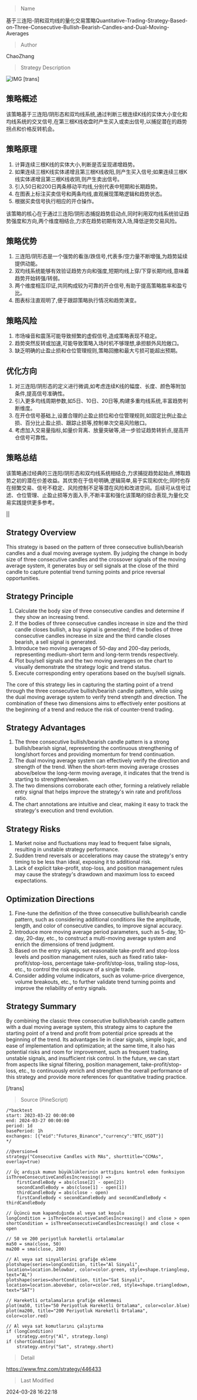 
> Name

基于三连阳-阴和双均线的量化交易策略Quantitative-Trading-Strategy-Based-on-Three-Consecutive-Bullish-Bearish-Candles-and-Dual-Moving-Averages

> Author

ChaoZhang

> Strategy Description

![IMG](https://www.fmz.com/upload/asset/af52f95d89308db335.png)
[trans]

## 策略概述

该策略基于三连阳/阴形态和双均线系统,通过判断三根连续K线的实体大小变化和均线系统的交叉信号,在第三根K线收盘时产生买入或卖出信号,以捕捉潜在的趋势拐点和价格反转机会。

## 策略原理

1. 计算连续三根K线的实体大小,判断是否呈现递增趋势。
2. 如果连续三根K线实体递增且第三根K线收阳,则产生买入信号;如果连续三根K线实体递增且第三根K线收阴,则产生卖出信号。
3. 引入50日和200日两条移动平均线,分别代表中短期和长期趋势。
4. 在图表上标注买卖信号和两条均线,直观展现策略逻辑和趋势状态。
5. 根据买卖信号执行相应的开仓操作。

该策略的核心在于通过三连阳/阴形态捕捉趋势启动点,同时利用双均线系统验证趋势强度和方向,两个维度相结合,力求在趋势初期有效入场,降低逆势交易风险。

## 策略优势

1. 三连阳/阴形态是一个强势的看涨/跌信号,代表多/空力量不断增强,为趋势延续提供动能。
2. 双均线系统能够有效验证趋势方向和强度,短期均线上穿/下穿长期均线,意味着趋势开始转强/转弱。
3. 两个维度相互印证,共同构成较为可靠的开仓信号,有助于提高策略胜率和盈亏比。
4. 图表标注直观明了,便于跟踪策略执行情况和趋势演变。

## 策略风险

1. 市场噪音和震荡可能导致频繁的虚假信号,造成策略表现不稳定。
2. 趋势突然反转或加速,可能导致策略入场时机不够理想,承担额外风险敞口。
3. 缺乏明确的止盈止损和仓位管理规则,策略回撤和最大亏损可能超出预期。

## 优化方向

1. 对三连阳/阴形态的定义进行微调,如考虑连续K线的幅度、长度、颜色等附加条件,提高信号准确性。
2. 引入更多均线周期参数,如5日、10日、20日等,构建多重均线系统,丰富趋势判断维度。
3. 在开仓信号基础上,设置合理的止盈止损位和仓位管理规则,如固定比例止盈止损、百分比止盈止损、跟踪止损等,控制单次交易风险敞口。
4. 考虑加入交易量指标,如量价背离、放量突破等,进一步验证趋势转折点,提高开仓信号可靠性。

## 策略总结

该策略通过经典的三连阳/阴形态和双均线系统相结合,力求捕捉趋势起始点,博取趋势之初的潜在价差收益。其优势在于信号明确,逻辑简单,易于实现和优化;同时也存在频繁交易、信号不稳定、风险控制不足等潜在风险和改进空间。后续可从信号过滤、仓位管理、止盈止损等方面入手,不断丰富和强化该策略的综合表现,为量化交易实践提供更多参考。

|| 

## Strategy Overview

This strategy is based on the pattern of three consecutive bullish/bearish candles and a dual moving average system. By judging the change in body size of three consecutive candles and the crossover signals of the moving average system, it generates buy or sell signals at the close of the third candle to capture potential trend turning points and price reversal opportunities.

## Strategy Principle

1. Calculate the body size of three consecutive candles and determine if they show an increasing trend.
2. If the bodies of three consecutive candles increase in size and the third candle closes bullish, a buy signal is generated; if the bodies of three consecutive candles increase in size and the third candle closes bearish, a sell signal is generated.
3. Introduce two moving averages of 50-day and 200-day periods, representing medium-short term and long-term trends respectively.
4. Plot buy/sell signals and the two moving averages on the chart to visually demonstrate the strategy logic and trend status.
5. Execute corresponding entry operations based on the buy/sell signals.

The core of this strategy lies in capturing the starting point of a trend through the three consecutive bullish/bearish candle pattern, while using the dual moving average system to verify trend strength and direction. The combination of these two dimensions aims to effectively enter positions at the beginning of a trend and reduce the risk of counter-trend trading.

## Strategy Advantages

1. The three consecutive bullish/bearish candle pattern is a strong bullish/bearish signal, representing the continuous strengthening of long/short forces and providing momentum for trend continuation.
2. The dual moving average system can effectively verify the direction and strength of the trend. When the short-term moving average crosses above/below the long-term moving average, it indicates that the trend is starting to strengthen/weaken.
3. The two dimensions corroborate each other, forming a relatively reliable entry signal that helps improve the strategy's win rate and profit/loss ratio.
4. The chart annotations are intuitive and clear, making it easy to track the strategy's execution and trend evolution.

## Strategy Risks

1. Market noise and fluctuations may lead to frequent false signals, resulting in unstable strategy performance.
2. Sudden trend reversals or accelerations may cause the strategy's entry timing to be less than ideal, exposing it to additional risk.
3. Lack of explicit take-profit, stop-loss, and position management rules may cause the strategy's drawdown and maximum loss to exceed expectations.

## Optimization Directions

1. Fine-tune the definition of the three consecutive bullish/bearish candle pattern, such as considering additional conditions like the amplitude, length, and color of consecutive candles, to improve signal accuracy.
2. Introduce more moving average period parameters, such as 5-day, 10-day, 20-day, etc., to construct a multi-moving average system and enrich the dimensions of trend judgment.
3. Based on the entry signals, set reasonable take-profit and stop-loss levels and position management rules, such as fixed ratio take-profit/stop-loss, percentage take-profit/stop-loss, trailing stop-loss, etc., to control the risk exposure of a single trade.
4. Consider adding volume indicators, such as volume-price divergence, volume breakouts, etc., to further validate trend turning points and improve the reliability of entry signals.

## Strategy Summary

By combining the classic three consecutive bullish/bearish candle pattern with a dual moving average system, this strategy aims to capture the starting point of a trend and profit from potential price spreads at the beginning of the trend. Its advantages lie in clear signals, simple logic, and ease of implementation and optimization; at the same time, it also has potential risks and room for improvement, such as frequent trading, unstable signals, and insufficient risk control. In the future, we can start from aspects like signal filtering, position management, take-profit/stop-loss, etc., to continuously enrich and strengthen the overall performance of this strategy and provide more references for quantitative trading practice.

[/trans]



> Source (PineScript)

``` pinescript
/*backtest
start: 2023-03-22 00:00:00
end: 2024-03-27 00:00:00
period: 1d
basePeriod: 1h
exchanges: [{"eid":"Futures_Binance","currency":"BTC_USDT"}]
*/

//@version=4
strategy("Consecutive Candles with MAs", shorttitle="CCMAs", overlay=true)

// Üç ardışık mumun büyüklüklerinin arttığını kontrol eden fonksiyon
isThreeConsecutiveCandlesIncreasing() =>
    firstCandleBody = abs(close[2] - open[2])
    secondCandleBody = abs(close[1] - open[1])
    thirdCandleBody = abs(close - open)
    firstCandleBody < secondCandleBody and secondCandleBody < thirdCandleBody

// Üçüncü mum kapandığında al veya sat koşulu
longCondition = isThreeConsecutiveCandlesIncreasing() and close > open
shortCondition = isThreeConsecutiveCandlesIncreasing() and close < open

// 50 ve 200 periyotluk hareketli ortalamalar
ma50 = sma(close, 50)
ma200 = sma(close, 200)

// Al veya sat sinyallerini grafiğe ekleme
plotshape(series=longCondition, title="Al Sinyali", location=location.belowbar, color=color.green, style=shape.triangleup, text="AL")
plotshape(series=shortCondition, title="Sat Sinyali", location=location.abovebar, color=color.red, style=shape.triangledown, text="SAT")

// Hareketli ortalamaların grafiğe eklenmesi
plot(ma50, title="50 Periyotluk Hareketli Ortalama", color=color.blue)
plot(ma200, title="200 Periyotluk Hareketli Ortalama", color=color.red)

// Al veya sat komutlarını çalıştırma
if (longCondition)
    strategy.entry("Al", strategy.long)
if (shortCondition)
    strategy.entry("Sat", strategy.short)

```

> Detail

https://www.fmz.com/strategy/446433

> Last Modified

2024-03-28 16:22:18
